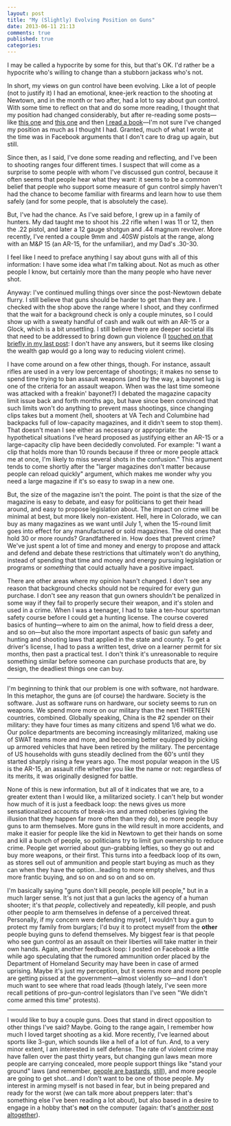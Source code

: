 ```yaml
---
layout: post
title: "My (Slightly) Evolving Position on Guns"
date: 2013-06-11 21:13
comments: true
published: true
categories: 
---
```

I may be called a hypocrite by some for this, but that's OK. I'd rather be a hypocrite who's willing to change than a stubborn jackass who's not.

In short, my views on gun control have been evolving. Like a lot of people (not to justify it) I had an emotional, knee-jerk reaction to the shooting at Newtown, and in the month or two after, had a lot to say about gun control. With some time to reflect on that and do some more reading, I thought that my position had changed considerably, but after re-reading some posts—like [this one](/2012/12/guns-and-whatnot/) and [this one](http://brockboland.com/2013/02/guns/) and then [I read a book](http://brockboland.com/2013/05/glenn-beck-control/)—I'm not sure I've changed my position as much as I thought I had. Granted, much of what I wrote at the time was in Facebook arguments that I don't care to drag up again, but still.

Since then, as I said, I've done some reading and reflecting, and I've been to shooting ranges four different times. I suspect that will come as a surprise to some people with whom I've discussed gun control, because it often seems that people hear what they want: it seems to be a common belief that people who support some measure of gun control simply haven't had the chance to become familiar with firearms and learn how to use them safely (and for some people, that is absolutely the case).

But, I've had the chance. As I've said before, I grew up in a family of hunters. My dad taught me to shoot his .22 rifle when I was 11 or 12, then the .22 pistol, and later a 12 gauge shotgun and .44 magnum revolver. More recently, I've rented a couple 9mm and .40SW pistols at the range, along with an M&P 15 (an AR-15, for the unfamiliar), and my Dad's .30-30.

I feel like I need to preface anything I say about guns with all of this information: I have some idea what I'm talking about. Not as much as other people I know, but certainly more than the many people who have never shot.

Anyway: I've continued mulling things over since the post-Newtown debate flurry. I still believe that guns should be harder to get than they are. I checked with the shop above the range where I shoot, and they confirmed that the wait for a background check is only a couple minutes, so I could show up with a sweaty handful of cash and walk out with an AR-15 or a Glock, which is a bit unsettling. I still believe there are deeper societal ills that need to be addressed to bring down gun violence (I [touched on that briefly in my last post](/2013/02/guns/): I don't have any answers, but it seems like closing the wealth gap would go a long way to reducing violent crime).

I have come around on a few other things, though. For instance, assault rifles are used in a very low percentage of shootings; it makes no sense to spend time trying to ban assault weapons (and by the way, a bayonet lug is one of the criteria for an assault weapon. When was the last time someone was attacked with a freakin' bayonet?) I debated the magazine capacity limit issue back and forth months ago, but have since been convinced that such limits won't do anything to prevent mass shootings, since changing clips takes but a moment (hell, shooters at VA Tech and Columbine had backpacks full of low-capacity magazines, and it didn't seem to stop them). That doesn't mean I see either as necessary or appropriate: the hypothetical situations I've heard proposed as justifying either an AR-15 or a large-capacity clip have been decidedly convoluted. For example: "I want a clip that holds more than 10 rounds because if three or more people attack me at once, I'm likely to miss several shots in the confusion." This argument tends to come shortly after the "larger magazines don't matter because people can reload quickly" argument, which makes me wonder why you need a large magazine if it's so easy to swap in a new one.

But, the size of the magazine isn't the point. The point is that the size of the magazine is easy to debate, and easy for politicians to get their head around, and easy to propose legislation about. The impact on crime will be minimal at best, but more likely non-existent. Hell, here in Colorado, we can buy as many magazines as we want until July 1, when the 15-round limit goes into effect for any manufactured or sold magazines. The old ones that hold 30 or more rounds? Grandfathered in. How does that prevent crime? We've just spent a lot of time and money and energy to propose and attack and defend and debate these restrictions that ultimately won't do anything, instead of spending that time and money and energy pursuing legislation or programs or *something* that could actually have a positive impact.

There are other areas where my opinion hasn't changed. I don't see any reason that background checks should not be required for every gun purchase. I don't see any reason that gun owners shouldn't be penalized in some way if they fail to properly secure their weapon, and it's stolen and used in a crime. When I was a teenager, I had to take a ten-hour sportsman safety course before I could get a hunting license. The course covered basics of hunting—where to aim on the animal, how to field dress a deer, and so on—but also the more important aspects of basic gun safety and hunting and shooting laws that applied in the state and county. To get a driver's license, I had to pass a written test, drive on a learner permit for six months, then past a practical test. I don't think it's unreasonable to require something similar before someone can purchase products that are, by design, the deadliest things one can buy.

----

I'm beginning to think that our problem is one with software, not hardware. In this metaphor, the guns are (of course) the hardware. Society is the software. Just as software runs on hardware, our society seems to run on weapons. We spend more more on our military than the next THIRTEEN countries, combined. Globally speaking, China is the #2 spender on their military: they have four times as many citizens and spend 1/6 what we do. Our police departments are becoming increasingly militarized, making use of SWAT teams more and more, and becoming better equipped by picking up armored vehicles that have been retired by the military. The percentage of US households with guns steadily declined from the 60's until they started sharply rising a few years ago. The most popular weapon in the US is the AR-15, an assault rifle whether you like the name or not: regardless of its merits, it was originally designed for battle.

None of this is new information, but all of it indicates that we are, to a greater extent than I would like, a militarized society. I can't help but wonder how much of it is just a feedback loop: the news gives us more sensationalized accounts of break-ins and armed robberies (giving the illusion that they happen far more often than they do), so more people buy guns to arm themselves. More guns in the wild result in more accidents, and make it easier for people like the kid in Newtown to get their hands on some and kill a bunch of people, so politicians try to limit gun ownership to reduce crime. People get worried about gun-grabbing lefties, so they go out and buy more weapons, or their first. This turns into a feedback loop of its own, as stores sell out of ammunition and people start buying as much as they can when they have the option…leading to more empty shelves, and thus more frantic buying, and so on and so on and so on.

I'm basically saying "guns don't kill people, people kill people," but in a much larger sense. It's not just that a gun lacks the agency of a human shooter; it's that *people*, collectively and repeatedly, kill people, and push other people to arm themselves in defense of a perceived threat. Personally, if my concern were defending myself, I wouldn't buy a gun to protect my family from burglars; I'd buy it to protect myself from the **other** people buying guns to defend themselves. My biggest fear is that people who see gun control as an assault on their liberties will take matter in their own hands. Again, another feedback loop: I posted on Facebook a little while ago speculating that the rumored ammunition order placed by the Department of Homeland Security may have been in case of armed uprising. Maybe it's just my perception, but it seems more and more people are getting pissed at the government—almost violently so—and I don't much want to see where that road leads (though lately, I've seen more recall petitions of pro-gun-control legislators than I've seen "We didn't come armed this time" protests).

----

I would like to buy a couple guns. Does that stand in direct opposition to other things I've said? Maybe. Going to the range again, I remember how much I loved target shooting as a kid. More recently, I've learned about sports like 3-gun, which sounds like a hell of a lot of fun. And, to a very minor extent, I am interested in self defense. The rate of violent crime may have fallen over the past thirty years, but changing gun laws mean more people are carrying concealed, more people support things like "stand your ground" laws (and remember, [people are bastards](/2012/11/followup-bastards), [still](/2013/06/people-are-still-bastards/)), and more people are going to get shot…and I don't want to be one of those people. My interest in arming myself is not based in fear, but in being prepared and ready for the worst (we can talk more about preppers later: that's something else I've been reading a lot about), but also based in a desire to engage in a hobby that's **not** on the computer (again: that's [another post altogether](/2011/09/i-need-hobby)).